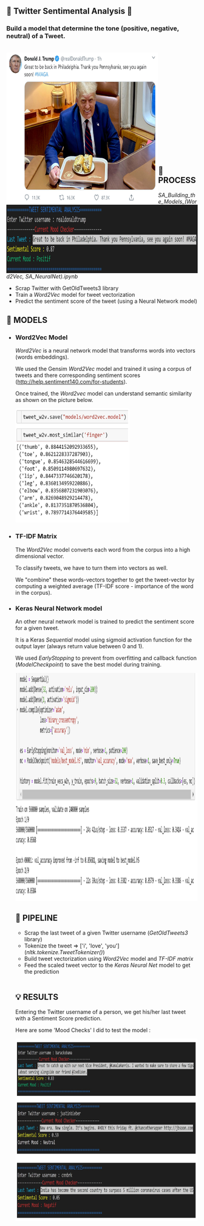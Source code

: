 ## :iphone:  Twitter Sentimental Analysis  :iphone:

### Build a model that determine the tone (positive, negative, neutral) of a Tweet.

<br/>
<img src="./images/tweet_Trump.jpg" width="400" height="400" align ="left"> 
<br/><br/><br/><br/>
<img src="./images/tweet_Trump_SA.jpg" width="550" height="180" align ="right">

<br/><br/><br/><br/><br/><br/><br/><br/><br/><br/><br/>

## :memo: PROCESS
*SA_Building_the_Models_(Word2Vec, SA_NeuralNet).ipynb*
- Scrap Twitter with GetOldTweets3 library
- Train a *Word2Vec* model for tweet vectorization
- Predict the sentiment score of the tweet (using a Neural Network model) 

## :mag_right: MODELS

<ul>
  
### <li> Word2Vec Model
*Word2Vec* is a neural network model that transforms words into vectors (words embeddings). 

We used the Gensim *Word2Vec* model and trained it using a corpus of tweets and there corresponding sentiment scores (http://help.sentiment140.com/for-students). 

Once trained, the *Word2vec* model can understand semantic similarity as shown on the picture below.

<img src="./images/word2vec.jpg" alt="alt text" width="300" height="300" />

### <li> TF-IDF Matrix
The *Word2Vec* model converts each word from the corpus into a high dimensional vector.

To classify tweets, we have to turn them into vectors as well.

We "combine" these words-vectors together to get the tweet-vector by computing a weighted average (TF-IDF score - importance of the word in the corpus).

### <li> Keras Neural Network model
An other neural network model is trained to predict the sentiment score for a given tweet.

It is a Keras *Sequential* model using sigmoid activation function for the output layer (always return value between 0 and 1).

We used *EarlyStopping* to prevent from overfitting and callback function (*ModelCheckpoint*) to save the best model during training.

<img src="./images/Keras_model.jpg" alt="alt text" width="1000" height="600" />

<br/>

## :monorail: PIPELINE

- Scrap the last tweet of a given Twitter username (*GetOldTweets3* library)
- Tokenize the tweet => ['i', 'love', 'you'] (*nltk.tokenize.TweetTokenizer()*)
- Build tweet vectorization using *Word2Vec* model and *TF-IDF matrix*
- Feed the scaled tweet vector to the *Keras Neural Net* model to get the prediction

<br/>

## :bulb: RESULTS

Entering the Twitter username of a person, we get his/her last tweet with a Sentiment Score prediction.

Here are some 'Mood Checks' I did to test the model :

<img src="./images/tweets_SA.jpg" width="850" height="480" align ="right">
